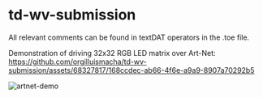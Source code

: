 # td-wv-submission
All relevant comments can be found in textDAT operators in the .toe file.

Demonstration of driving 32x32 RGB LED matrix over Art-Net:
https://github.com/orgilluismacha/td-wv-submission/assets/68327817/168ccdec-ab66-4f6e-a9a9-8907a70292b5

![artnet-demo](https://github.com/orgilluismacha/td-wv-submission/assets/68327817/9c9b4c07-4204-457b-b8ca-c5d12e577796)


